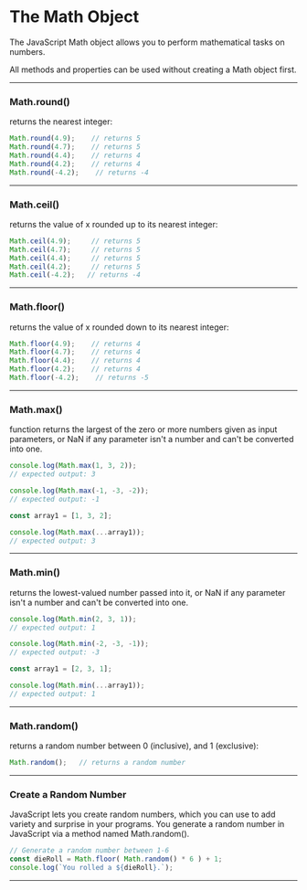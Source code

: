 # The Math Object
The JavaScript Math object allows you to perform mathematical tasks on numbers.

All methods and properties can be used without creating a Math object first.

***

### Math.round()
returns the nearest integer:

```js
Math.round(4.9);    // returns 5
Math.round(4.7);    // returns 5
Math.round(4.4);    // returns 4
Math.round(4.2);    // returns 4
Math.round(-4.2);    // returns -4
```

***

### Math.ceil()
returns the value of x rounded up to its nearest integer:

```js
Math.ceil(4.9);     // returns 5
Math.ceil(4.7);     // returns 5
Math.ceil(4.4);     // returns 5
Math.ceil(4.2);     // returns 5
Math.ceil(-4.2);   // returns -4
```

***

### Math.floor()
returns the value of x rounded down to its nearest integer:

```js
Math.floor(4.9);    // returns 4
Math.floor(4.7);    // returns 4
Math.floor(4.4);    // returns 4
Math.floor(4.2);    // returns 4
Math.floor(-4.2);    // returns -5
```

***

### Math.max()
function returns the largest of the zero or more numbers given as input parameters, or NaN if any parameter isn't a number and can't be converted into one.

```js
console.log(Math.max(1, 3, 2));
// expected output: 3

console.log(Math.max(-1, -3, -2));
// expected output: -1

const array1 = [1, 3, 2];

console.log(Math.max(...array1));
// expected output: 3
```
***

### Math.min()
returns the lowest-valued number passed into it, or NaN if any parameter isn't a number and can't be converted into one.

```js
console.log(Math.min(2, 3, 1));
// expected output: 1

console.log(Math.min(-2, -3, -1));
// expected output: -3

const array1 = [2, 3, 1];

console.log(Math.min(...array1));
// expected output: 1
```

***

### Math.random()
returns a random number between 0 (inclusive), and 1 (exclusive):

```js
Math.random();   // returns a random number
```

***

### Create a Random Number
JavaScript lets you create random numbers, which you can use to add variety and surprise in your programs. You generate a random number in JavaScript via a method named Math.random().

```js
// Generate a random number between 1-6
const dieRoll = Math.floor( Math.random() * 6 ) + 1; 
console.log(`You rolled a ${dieRoll}.`);
```

***